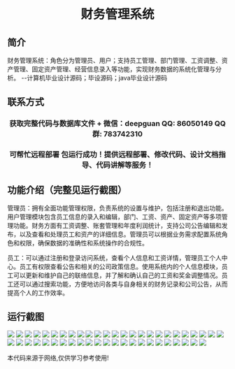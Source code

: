 <p><h1 align="center">财务管理系统</h1></p>

## 简介
财务管理系统：角色分为管理员、用户；支持员工管理、部门管理、工资调整、资产管理、固定资产管理、经营信息录入等功能，实现财务数据的系统化管理与分析。    --计算机毕业设计源码；毕设源码；java毕业设计源码


## 联系方式
<p><h3 align="center">获取完整代码与数据库文件 + 微信：deepguan QQ: 86050149 QQ群: 783742310</h3></p>
<p><h3 align="center">可帮忙远程部署 包运行成功！提供远程部署、修改代码、设计文档指导、代码讲解等服务！</h3></p>

## 功能介绍（完整见运行截图）
管理员：拥有全面功能管理权限，负责系统的设置与维护，包括注册和退出功能。用户管理模块包含员工信息的录入和编辑，部门、工资、资产、固定资产等多项管理功能。财务方面有工资调整、账套管理和年度利润统计，支持公司公告编辑和发布，以及查看和处理员工和资产的详细信息。管理员可以根据业务需求配置系统角色和权限，确保数据的准确性和系统操作的合规性。

员工：可以通过注册和登录访问系统，查看个人信息和工资详情，管理员工个人中心。员工有权限查看公告和相关的公司政策信息。使用系统内的个人信息模块，员工可以更新和维护自己的联络信息，并了解和确认自己的工资和奖金调整情况。员工还可以通过搜索功能，方便地访问各类与自身相关的财务记录和公司公告，从而提高个人的工作效率。


## 运行截图
![](https://bs-1329754181.cos.ap-shanghai.myqcloud.com/spring/FinancialManagementSystem/img/001.jpg)
![](https://bs-1329754181.cos.ap-shanghai.myqcloud.com/spring/FinancialManagementSystem/img/002.jpg)
![](https://bs-1329754181.cos.ap-shanghai.myqcloud.com/spring/FinancialManagementSystem/img/003.jpg)
![](https://bs-1329754181.cos.ap-shanghai.myqcloud.com/spring/FinancialManagementSystem/img/004.jpg)
![](https://bs-1329754181.cos.ap-shanghai.myqcloud.com/spring/FinancialManagementSystem/img/005.jpg)
![](https://bs-1329754181.cos.ap-shanghai.myqcloud.com/spring/FinancialManagementSystem/img/006.jpg)
![](https://bs-1329754181.cos.ap-shanghai.myqcloud.com/spring/FinancialManagementSystem/img/007.jpg)
![](https://bs-1329754181.cos.ap-shanghai.myqcloud.com/spring/FinancialManagementSystem/img/008.jpg)
![](https://bs-1329754181.cos.ap-shanghai.myqcloud.com/spring/FinancialManagementSystem/img/009.jpg)
![](https://bs-1329754181.cos.ap-shanghai.myqcloud.com/spring/FinancialManagementSystem/img/010.jpg)
![](https://bs-1329754181.cos.ap-shanghai.myqcloud.com/spring/FinancialManagementSystem/img/011.jpg)
![](https://bs-1329754181.cos.ap-shanghai.myqcloud.com/spring/FinancialManagementSystem/img/012.jpg)
![](https://bs-1329754181.cos.ap-shanghai.myqcloud.com/spring/FinancialManagementSystem/img/013.jpg)
![](https://bs-1329754181.cos.ap-shanghai.myqcloud.com/spring/FinancialManagementSystem/img/014.jpg)
![](https://bs-1329754181.cos.ap-shanghai.myqcloud.com/spring/FinancialManagementSystem/img/015.jpg)
![](https://bs-1329754181.cos.ap-shanghai.myqcloud.com/spring/FinancialManagementSystem/img/016.jpg)
![](https://bs-1329754181.cos.ap-shanghai.myqcloud.com/spring/FinancialManagementSystem/img/017.jpg)
![](https://bs-1329754181.cos.ap-shanghai.myqcloud.com/spring/FinancialManagementSystem/img/018.jpg)
![](https://bs-1329754181.cos.ap-shanghai.myqcloud.com/spring/FinancialManagementSystem/img/019.jpg)
![](https://bs-1329754181.cos.ap-shanghai.myqcloud.com/spring/FinancialManagementSystem/img/020.jpg)
![](https://bs-1329754181.cos.ap-shanghai.myqcloud.com/spring/FinancialManagementSystem/img/021.jpg)
![](https://bs-1329754181.cos.ap-shanghai.myqcloud.com/spring/FinancialManagementSystem/img/022.jpg)
![](https://bs-1329754181.cos.ap-shanghai.myqcloud.com/spring/FinancialManagementSystem/img/023.jpg)
![](https://bs-1329754181.cos.ap-shanghai.myqcloud.com/spring/FinancialManagementSystem/img/024.jpg)
![](https://bs-1329754181.cos.ap-shanghai.myqcloud.com/spring/FinancialManagementSystem/img/025.jpg)
![](https://bs-1329754181.cos.ap-shanghai.myqcloud.com/spring/FinancialManagementSystem/img/026.jpg)
![](https://bs-1329754181.cos.ap-shanghai.myqcloud.com/spring/FinancialManagementSystem/img/027.jpg)
![](https://bs-1329754181.cos.ap-shanghai.myqcloud.com/spring/FinancialManagementSystem/img/028.jpg)
![](https://bs-1329754181.cos.ap-shanghai.myqcloud.com/spring/FinancialManagementSystem/img/029.jpg)
![](https://bs-1329754181.cos.ap-shanghai.myqcloud.com/spring/FinancialManagementSystem/img/030.jpg)
![](https://bs-1329754181.cos.ap-shanghai.myqcloud.com/spring/FinancialManagementSystem/img/031.jpg)
![](https://bs-1329754181.cos.ap-shanghai.myqcloud.com/spring/FinancialManagementSystem/img/032.jpg)
![](https://bs-1329754181.cos.ap-shanghai.myqcloud.com/spring/FinancialManagementSystem/img/033.jpg)
![](https://bs-1329754181.cos.ap-shanghai.myqcloud.com/spring/FinancialManagementSystem/img/034.jpg)
![](https://bs-1329754181.cos.ap-shanghai.myqcloud.com/spring/FinancialManagementSystem/img/035.jpg)
![](https://bs-1329754181.cos.ap-shanghai.myqcloud.com/spring/FinancialManagementSystem/img/036.jpg)
![](https://bs-1329754181.cos.ap-shanghai.myqcloud.com/spring/FinancialManagementSystem/img/037.jpg)
![](https://bs-1329754181.cos.ap-shanghai.myqcloud.com/spring/FinancialManagementSystem/img/038.jpg)
![](https://bs-1329754181.cos.ap-shanghai.myqcloud.com/spring/FinancialManagementSystem/img/039.jpg)
![](https://bs-1329754181.cos.ap-shanghai.myqcloud.com/spring/FinancialManagementSystem/img/040.jpg)
![](https://bs-1329754181.cos.ap-shanghai.myqcloud.com/spring/FinancialManagementSystem/img/041.jpg)
![](https://bs-1329754181.cos.ap-shanghai.myqcloud.com/spring/FinancialManagementSystem/img/042.jpg)
![](https://bs-1329754181.cos.ap-shanghai.myqcloud.com/spring/FinancialManagementSystem/img/043.jpg)
![](https://bs-1329754181.cos.ap-shanghai.myqcloud.com/spring/FinancialManagementSystem/img/044.jpg)
![](https://bs-1329754181.cos.ap-shanghai.myqcloud.com/spring/FinancialManagementSystem/img/045.jpg)
![](https://bs-1329754181.cos.ap-shanghai.myqcloud.com/spring/FinancialManagementSystem/img/046.jpg)
![](https://bs-1329754181.cos.ap-shanghai.myqcloud.com/spring/FinancialManagementSystem/img/047.jpg)
![](https://bs-1329754181.cos.ap-shanghai.myqcloud.com/spring/FinancialManagementSystem/img/048.jpg)

<p>本代码来源于网络,仅供学习参考使用!</p>

